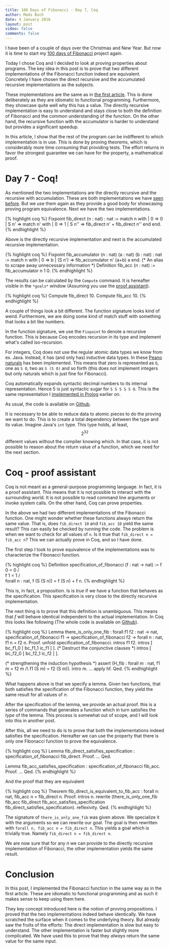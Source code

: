 ```yaml
---
title: 100 Days of Fibonacci - Day 7, Coq
author: Mads Buch
date: 4 January 2016
layout: post
video: false
comments: false
---
```


I have been of a couple of days over the Christmas and New Year.
But now it is time to start my [100 days of Fibonacci](http://buchi.dk/blog/100-days-of-fibonacci-overview/)
project again.

Today I chose Coq and I decided to look at proving properties about
programs. The key idea in this post is to prove that two different
implementations of the Fibonacci function indeed are equivalent.
Concretely I have chosen the direct recursive and the accumulated
recursive implementations as the subjects.

These implementations are the same
as in [the first article](/blog/100-days-of-fibonacci-day-0-haskell/).
This is done deliberately as they are idiomatic to functional programming.
Furthermore, they showcase quite well why this has a value. The directly
recursive implementation is easy to understand and stays close to both
the definition of Fibonacci and the common understanding of the function.
On the other hand, the recursive function with the accumulator is harder
to understand but provides a significant speedup.

In this article, I show that the rest of the program can be indifferent
to which implementation is in use. This is done by proving theorems, which
is considerably more time consuming that providing tests. The effort returns
in favor the strongest guarantee we can have for the property, a mathematical
proof.

# Day 7 - Coq!
As mentioned the two implementations are the directly recursive and
the recursive with accumulation. These are both implementations we have
[seen before](http://buchi.dk/blog/100-days-of-fibonacci-day-0-haskell/).
But we use them again as they provide a good body for
showcasing proving program equivalence. Next we have the two implementations.

{% highlight coq %}
Fixpoint fib_direct (n : nat) : nat :=
  match n with
    | 0    => 0
    | S n' => match n' with
                | 0 => 1
                | S n'' => fib_direct n' + fib_direct n''
              end
  end.
{% endhighlight %}

Above is the directly recursive implementation and next is the
accumulated recursive implementation.

{% highlight coq %}
Fixpoint fib_accumulator (n : nat) (a : nat) (b : nat) : nat :=
  match n with
    | 0      => b
    | (S n') => fib_accumulator n' (a+b) a
  end.
(* An alias to scrape away unnecessary information *)
Definition fib_acc (n : nat) := fib_accumulator n 1 0.
{% endhighlight %}

The results can be calculated by the `Compute` command. It is
hereafter visible in the `*goals*` window (Assuming you use the
[proof assistant](https://coq.inria.fr/)).

{% highlight coq %}
Compute fib_direct 10.
Compute fib_acc 10.
{% endhighlight %}

A couple of things look a bit different. The function signature looks
kind of weird. Furthermore, we are doing some kind of match stuff with
something that looks a bit like numbers.

In the function signature, we use the `Fixpoint` to denote a recursive
function. This is because Coq encodes recursion in its type and
implement what's called iso-recursion.

For integers, Coq does not use the regular atomic data types we know from
ex. Java. Instead, it has (and only has) inductive data types. In these
[Peano naturals](https://en.wikipedia.org/wiki/Peano_axioms) has
been implemented. This means that zero is represented as `O`, one
as `S O`, two as `S (S O)` and so forth (this does not implement integers
but only naturals which is just fine for Fibonacci).

Coq automatically expands syntactic decimal numbers to its
internal representation. Hence
5 is just syntactic sugar for `S S S S S O`.
This is the same representation I
[implemented in Prolog](http://buchi.dk/blog/100-days-of-fibonacci-day-4-prolog/) earlier on.

As usual, the code is available on
[Github](https://github.com/madsbuch/fibonacci/tree/master/coq).

It is necessary to be able to reduce data to atomic pieces to do the proving
we want to do. This is to create a total dependency between the type and its
value. Imagine Java's `int` type. This type holds, at least,
$$2^{32}$$ different
values without the compiler knowing which. In that case, it is not possible to
reason about the return value of a function, which we need for the next
section.

# Coq - proof assistant
Coq is not meant as a general-purpose programming language. In fact, it is
a proof assistant. This means that it is not possible to interact with
the surrounding world. It is not possible to read command line arguments or
invoke system calls. On the other hand, Coq can prove properties.

In the above we had two different implementations of the Fibonacci
function. One might wonder whether these functions always return the same
value. That is, does `fib_direct 10` and `fib_acc 10` yield the same result?
This can easily be checked by running the code. The problem is when we
want to check for all values of `n`. Is it true that
`fib_direct n = fib_acc n`? This we can actually prove in Coq, and
so I have done.

The first step I took to prove equivalence of the implementations was to
characterize the Fibonacci function.

{% highlight coq %}
Definition specification_of_fibonacci (f : nat -> nat) :=
  f 0 = 0
  /\
  f 1 = 1
  /\
  forall n : nat,
    f (S (S n)) = f (S n) + f n.
{% endhighlight %}

This is, in fact, a proposition. Is is _true_ if we have a function that behaves
as the specification. This specification is very close to the directly 
recursive implementation.

The next thing is to prove that this definition is unambiguous. This means
that _f_ will behave identical independent to the actual implementation. In
Coq this looks like following (The whole code is available on
[Github](https://github.com/madsbuch/fibonacci/blob/master/coq/fib.v)).

{% highlight coq %}
Lemma there_is_only_one_fib :
  forall f1 f2 : nat -> nat,
    specification_of_fibonacci f1 ->
    specification_of_fibonacci f2 ->
    forall n : nat,
      f1 n = f2 n.
Proof.
  unfold specification_of_fibonacci.
  intros f1 f2.
  intros [ bc_f1_0 [ bc_f1_1 ic_f1 ] ]. (* Destruct the conjunctive clauses *)
  intros [ bc_f2_0 [ bc_f2_1 ic_f2 ] ].
   
  (* strengthening the induction hypothesis *)
  assert (H_fib : forall m : nat,
                    f1 m = f2 m /\ f1 (S m) = f2 (S m)).
  intro m.
  ...
  apply hf.
Qed.
{% endhighlight %}

What happens above is that we specify a lemma. Given two functions, that
both satisfies the specification of the Fibonacci function, they yield the
same result for all values of _n_.

After the specification of the lemma, we provide an actual proof. this is a
series of commands that generates a function which in turn satisfies the _type_
of the lemma. This process is somewhat out of scope, and I will look into this
in another post.

After this, all we need to do is to prove that both the implementations indeed
satisfies the specification. Hereafter we can use the property that there is
only one Fibonacci function to prove the equivalence.

{% highlight coq %}
Lemma fib_direct_satisfies_specification :
  specification_of_fibonacci fib_direct.
Proof.
...
Qed.

Lemma fib_acc_satisfies_specification :
  specification_of_fibonacci fib_acc.
Proof.
...
Qed.
{% endhighlight %}

And the proof that they are equivalent

{% highlight coq %}
Theorem fib_direct_is_equivalent_to_fib_acc :
  forall n: nat,
    fib_acc n = fib_direct n.
Proof.
  intros n.
  rewrite (there_is_only_one_fib fib_acc 
                                 fib_direct 
                                 fib_acc_satisfies_specification
                                 fib_direct_satisfies_specification).
  reflexivity.
Qed.
{% endhighlight %}

The signature of `there_is_only_one_fib` was given above. We
specialize it with the arguments so we can rewrite our goal.
The goal is then rewritten with `forall n, fib_acc n = fib_direct n`.
This yields a goal which is trivially true. Namely
`fib_direct n = fib_direct n`.

We are now sure that for any _n_ we can provide to the directly recursive
implementation of Fibonacci, the other implementation yields the same
result.

# Conclusion
In this post, I implemented the Fibonacci function in the same way
as in the first article.
These are idiomatic to functional programming and as such it makes sense
to keep using them here.

They key concept introduced here is the notion of proving propositions.
I proved that the two implementations indeed behave identically. We have
scratched the surface when it comes to the underlying theory. But
already saw the fruits of the efforts: The direct implementation is slow
but easy to understand. The other implementation is faster but slightly more
complicated. We have used this to prove that they _always_ return the same
value for the same input.